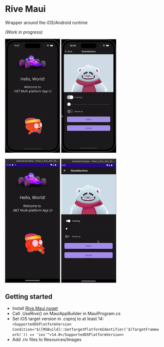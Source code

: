 # Rive Maui

Wrapper around the iOS/Android runtime

_(Work in progress)_

<img src="./images/ios.gif" width="180"> <img src="./images/ios2.gif" width="180">
<br>
<br>
<img src="./images/android.gif" width="180"> <img src="./images/android2.gif" width="180">


## Getting started
- Install [Rive.Maui nuget](https://www.nuget.org/packages/Rive.Maui/)
- Call .UseRive() on MauiAppBuilder in MauiProgram.cs
- Set iOS target version in .csproj to at least 14: ```<SupportedOSPlatformVersion Condition="$([MSBuild]::GetTargetPlatformIdentifier('$(TargetFramework)')) == 'ios'">14.0</SupportedOSPlatformVersion>```
- Add .riv files to Resources/Images